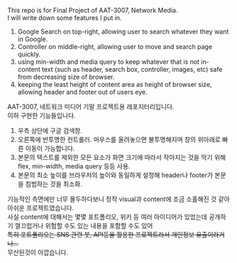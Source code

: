 This repo is for Final Project of AAT-3007, Network Media.   
I will write down some features I put in.

1. Google Search on top-right, allowing user to search whatever they want in Google.
2. Controller on middle-right, allowing user to move and search page quickly.
3. using min-width and media query to keep whatever that is not in-content text (such as header, search box, controller, images, etc) safe from decreasing size of browser.
4. keeping the least height of content area as height of browser size, allowing header and footer out of users eye.

AAT-3007, 네트워크 미디어 기말 프로젝트용 레포지터리입니다.   
이하 구현한 기능들입니다.

1. 우측 상단에 구글 검색창.
2. 오른쪽에 반투명한 컨트롤러. 마우스를 올려놓으면 불투명해지며 창의 위아래로 빠른 이동이 가능합니다.
3. 본문의 텍스트를 제외한 모든 요소가 화면 크기에 따라서 작아지는 것을 막기 위해 flex,  min-width, media query 등등 사용.
4. 본문의 최소 높이를 브라우저의 높이와 동일하게 설정해 header나 footer가 본문을 침범하는 것을 최소화.

기능적인 측면에만 너무 몰두하다보니 정작 visual과 content에 조금 소홀해진 것 같아 아쉬운 프로젝트였습니다.   
사실 content에 대해서는 몇몇 포트폴리오, 위키 등 여러 아이디어가 있었는데 공개하기 껄끄럽거나 위험할 수도 있는 내용을 포함할 수도 있어    
~~특히 포트폴리오는 SNS 관련 봇, API등을 활용한 프로젝트라서 개인정보 유출이라거나...~~   
무산된것이 아깝습니다.
